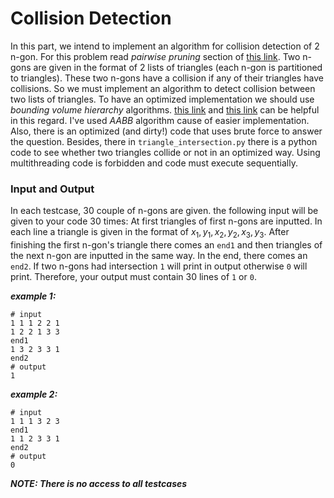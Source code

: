 
# Collision Detection

In this part, we intend to implement an algorithm for collision detection of 2 n-gon. For this problem read _pairwise_ _pruning_ section of [this link](https://en.wikipedia.org/wiki/Collision_detection). Two n-gons are given in the format of 2 lists of triangles (each n-gon is partitioned to triangles). These two n-gons have a collision if any of their triangles have collisions. So we must implement an algorithm to detect collision between two lists of triangles. To have an optimized implementation we should use _bounding_ _volume_ _hierarchy_ algorithms. [this link](http://www-ljk.imag.fr/Publications/Basilic/com.lmc.publi.PUBLI_Inproceedings@117681e94b6_1860ffd/bounding_volume_hierarchies.pdf) and [this link](https://cg.informatik.uni-freiburg.de/course_notes/sim_06_boundingVolumeHierarchies.pdf) can be helpful in this regard.
I've used _AABB_ algorithm cause of easier implementation. Also, there is an optimized (and dirty!) code that uses brute force to answer the question. Besides, there in `triangle_intersection.py` there is a python code to see whether two triangles collide or not in an optimized way. 
Using multithreading code is forbidden and code must execute sequentially. 

### Input and Output

In each testcase, 30 couple of n-gons are given. the following input will be given to your code 30 times:
At first triangles of first n-gons are inputted. In each line a triangle is given in the format of $x_1,y_1,x_2,y_2,x_3,y_3$. After finishing the first n-gon's triangle there comes an `end1` and then triangles of the next n-gon are inputted in the same way. In the end, there comes an `end2`. If two n-gons had intersection `1` will print in output otherwise `0` will print. Therefore, your output must contain 30 lines of `1` or `0`.

***example 1:***
```
# input
1 1 1 2 2 1
1 2 2 1 3 3
end1
1 3 2 3 3 1
end2
# output
1
```

***example 2:***
```
# input 
1 1 1 3 2 3
end1
1 1 2 3 3 1
end2
# output
0
```



***NOTE: There is no access to all testcases***
